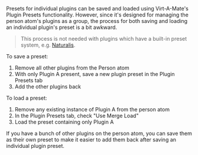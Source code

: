 Presets for individual plugins can be saved and loaded using Virt-A-Mate's Plugin Presets functionality. However, since it's designed for managing the person atom's plugins as a group, the process for both saving and loading an individual plugin's preset is a bit awkward.

> This process is not needed with plugins which have a built-in preset system, e.g. [Naturalis](/docs/naturalis).

To save a preset:

1. Remove all other plugins from the Person atom
2. With only Plugin A present, save a new plugin preset in the Plugin Presets tab
3. Add the other plugins back

To load a preset:

1. Remove any existing instance of Plugin A from the person atom
2. In the Plugin Presets tab, check "Use Merge Load"
3. Load the preset containing only Plugin A

If you have a bunch of other plugins on the person atom, you can save them as their own preset to make it easier to add them back after saving an individual plugin preset.
